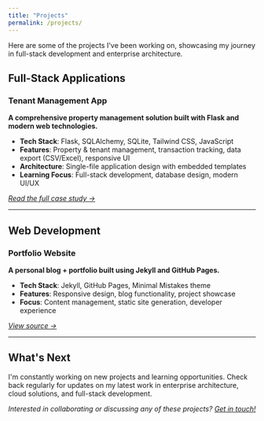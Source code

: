 ```yaml
---
title: "Projects"
permalink: /projects/
---
```


Here are some of the projects I've been working on, showcasing my journey in full-stack development and enterprise architecture.

## Full-Stack Applications

### Tenant Management App
**A comprehensive property management solution built with Flask and modern web technologies.**

- **Tech Stack**: Flask, SQLAlchemy, SQLite, Tailwind CSS, JavaScript
- **Features**: Property & tenant management, transaction tracking, data export (CSV/Excel), responsive UI
- **Architecture**: Single-file application design with embedded templates
- **Learning Focus**: Full-stack development, database design, modern UI/UX

*[Read the full case study →](/learning/full-stack%20development/python/tenant-management-app-singlefile/)*

---

## Web Development

### Portfolio Website  
**A personal blog + portfolio built using Jekyll and GitHub Pages.**

- **Tech Stack**: Jekyll, GitHub Pages, Minimal Mistakes theme
- **Features**: Responsive design, blog functionality, project showcase
- **Focus**: Content management, static site generation, developer experience

*[View source →](https://github.com/javiator/javiator.github.io)*

---

## What's Next

I'm constantly working on new projects and learning opportunities. Check back regularly for updates on my latest work in enterprise architecture, cloud solutions, and full-stack development.

*Interested in collaborating or discussing any of these projects? [Get in touch!](/about/)*

